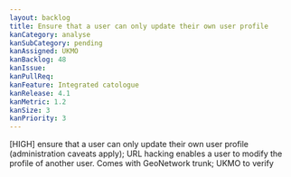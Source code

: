 ```yaml
---
layout: backlog
title: Ensure that a user can only update their own user profile
kanCategory: analyse
kanSubCategory: pending
kanAssigned: UKMO
kanBacklog: 48
kanIssue:
kanPullReq:
kanFeature: Integrated catologue
kanRelease: 4.1
kanMetric: 1.2
kanSize: 3
kanPriority: 3
---
```

[HIGH] ensure that a user can only update their own user profile (administration caveats apply); URL hacking enables a user to modify the profile of another user. Comes with GeoNetwork trunk; UKMO to verify
